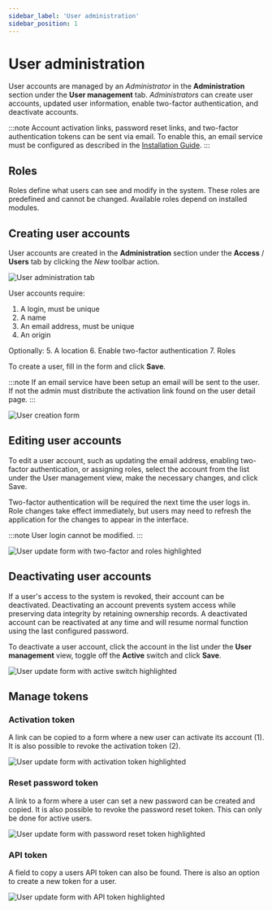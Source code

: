 ```yaml
---
sidebar_label: 'User administration'
sidebar_position: 1
---
```


# User administration

User accounts are managed by an _Administrator_ in the **Administration** section under the **User management** tab. _Administrators_ can create user accounts, updated user information, enable two-factor authentication, and deactivate accounts.

:::note
Account activation links, password reset links, and two-factor authentication tokens can be sent via email. To enable this, an email service must be configured as described in the [Installation Guide](/getting-started#mail-service-configuration).
:::

## Roles

Roles define what users can see and modify in the system. These roles are predefined and cannot be changed. Available roles depend on installed modules.

## Creating user accounts

User accounts are created in the **Administration** section under the **Access** / **Users** tab by clicking the _New_ toolbar action.

![User administration tab](./assets/user_administration.png)

User accounts require:
1.  A login, must be unique
2.  A name
3.  An email address, must be unique
4.  An origin

Optionally:
5.  A location
6.  Enable two-factor authentication
7.  Roles

To create a user, fill in the form and click **Save**.

:::note
If an email service have been setup an email will be sent to the user. If not the admin must distribute the activation link found on the user detail page.
:::

![User creation form](./assets/create_user.png)

## Editing user accounts

To edit a user account, such as updating the email address, enabling two-factor authentication, or assigning roles, select the account from the list under the User management view, make the necessary changes, and click Save.

Two-factor authentication will be required the next time the user logs in.
Role changes take effect immediately, but users may need to refresh the application for the changes to appear in the interface.

:::note
User login cannot be modified.
:::

![User update form with two-factor and roles highlighted](./assets/update_user.png)

## Deactivating user accounts

If a user's access to the system is revoked, their account can be deactivated. Deactivating an account prevents system access while preserving data integrity by retaining ownership records. A deactivated account can be reactivated at any time and will resume normal function using the last configured password.

To deactivate a user account, click the account in the list under the **User management** view, toggle off the **Active** switch and click **Save**.

![User update form with active switch highlighted](./assets/deactivate_user.png)

## Manage tokens

### Activation token

A link can be copied to a form where a new user can activate its account (1). It is also possible to revoke the activation token (2).

![User update form with activation token highlighted](./assets/activation_token.png)

### Reset password token

A link to a form where a user can set a new password can be created and copied. It is also possible to revoke the password reset token. This can only be done for active users.

![User update form with password reset token highlighted](./assets/reset_password_token.png)

### API token

A field to copy a users API token can also be found. There is also an option to create a new token for a user.

![User update form with API token highlighted](./assets/api_token.png)
